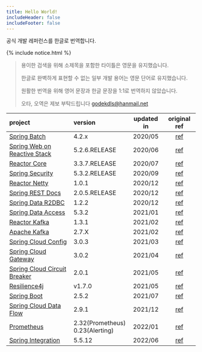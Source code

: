 ```yaml
---
title: Hello World!
includeHeader: false
includeFooter: false
---
```


공식 개발 레퍼런스를 한글로 번역합니다.

{% include notice.html %}

> 용이한 검색을 위해 소제목을 포함한 타이틀은 영문을 유지했습니다.
>
> 한글로 완벽하게 표현할 수 없는 일부 개발 용어는 영문 단어로 유지했습니다.
>
> 원활한 번역을 위해 영어 문장과 한글 문장을 1:1로 번역하지 않았습니다.
>
> 오타, 오역은 제보 부탁드립니다 godekdls@hanmail.net


| project | version | updated in | original ref | 
| :------------- | :------------------|:----------:| :----------------: |
| [Spring Batch](/Spring%20Batch/contents/) | 4.2.x |  2020/05   | [ref](https://docs.spring.io/spring-batch/docs/4.2.x/reference/html/index-single.html) |
|[Spring Web on Reactive Stack](/Reactive%20Spring/contents/) | 5.2.6.RELEASE|  2020/06   | [ref](https://docs.spring.io/spring-framework/docs/5.2.6.RELEASE/spring-framework-reference/web-reactive.html) |
|[Reactor Core](/Reactor%20Core/contents/) | 3.3.7.RELEASE|  2020/07   |[ref](https://projectreactor.io/docs/core/3.3.7.RELEASE/reference/index.html) |
|[Spring Security](/Spring%20Security/contents/) |5.3.2.RELEASE |  2020/09   | [ref](https://docs.spring.io/spring-security/site/docs/5.3.2.RELEASE/reference/html5/) |
|[Reactor Netty](/Reactor%20Netty/contents/) |1.0.1 |  2020/12   | [ref](https://projectreactor.io/docs/netty/1.0.1/reference/index.html) |
| [Spring REST Docs](/Spring%20REST%20Docs/contents/) | 2.0.5.RELEASE |  2020/12   | [ref](https://docs.spring.io/spring-restdocs/docs/2.0.5.RELEASE/reference/html5/) |
| [Spring Data R2DBC](/Spring%20Data%20R2DBC/contents/) | 1.2.2 |  2020/12   | [ref](https://docs.spring.io/spring-data/r2dbc/docs/1.2.2/reference/html/#) |
| [Spring Data Access](/Spring%20Data%20Access/contents/) | 5.3.2 |  2021/01   | [ref](https://docs.spring.io/spring-framework/docs/5.3.2/reference/html/data-access.html) |
| [Reactor Kafka](/Reactor%20Kafka/contents/) | 1.3.1 |  2021/02   | [ref](https://projectreactor.io/docs/kafka/1.3.1/reference/index.html) |
| [Apache Kafka](/Apache%20Kafka/contents/) | 2.7.X |  2021/02   | [ref](https://kafka.apache.org/27/documentation.html) |
| [Spring Cloud Config](/Spring%20Cloud%20Config/contents/) | 3.0.3 |  2021/03   | [ref](https://docs.spring.io/spring-cloud-config/docs/3.0.3/reference/html/) |
| [Spring Cloud Gateway](/Spring%20Cloud%20Gateway/contents/) | 3.0.2 |  2021/04   | [ref](https://docs.spring.io/spring-cloud-gateway/docs/3.0.2/reference/html/) |
| [Spring Cloud Circuit Breaker](/Spring%20Cloud%20Circuit%20Breaker/contents/) | 2.0.1 |  2021/05   | [ref](https://docs.spring.io/spring-cloud-circuitbreaker/docs/2.0.1/reference/html/) |
| [Resilience4j](/Resilience4j/contents/) | v1.7.0 |  2021/05   | [ref](https://resilience4j.readme.io/v1.7.0/docs) |
| [Spring Boot](/Spring%20Boot/contents/) | 2.5.2 |  2021/07   | [ref](https://docs.spring.io/spring-boot/docs/2.5.2/reference/htmlsingle/) |
| [Spring Cloud Data Flow](/Spring%20Cloud%20Data%20Flow/contents/) | 2.9.1 |  2021/12   | [ref](https://dataflow.spring.io/docs/) |
| [Prometheus](/Prometheus/contents/) | 2.32(Prometheus)<br>0.23(Alerting) |  2022/01   | [ref](https://prometheus.io/docs/introduction/overview/) |
| [Spring Integration](/Spring%20Integration/contents/) | 5.5.12 |  2022/06   | [ref](https://docs.spring.io/spring-integration/docs/5.5.12/reference/html/index-single.html) |
